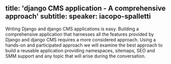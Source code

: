 title: 'django CMS application - A comprehensive approach'
subtitle:
speaker: iacopo-spalletti
---
Writing Django and django CMS applications is easy. Building a comprehensive application that harnesses all the features provided by Django and django CMS requires a more considered approach. Using a hands-on and participated approach we will examine the best approach to build a reusable application providing namespaces, sitemaps, SEO and SMM support and any topic that will arise during the conversation.